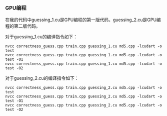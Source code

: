 ### GPU编程
在我的代码中guessing_1.cu是GPU编程的第一版代码，guessing_2.cu是GPU编程的第二版代码。

对于guessing_1.cu的编译指令如下：
```
nvcc correctness_guess.cpp train.cpp guessing_1.cu md5.cpp -lcudart -o test
nvcc correctness_guess.cpp train.cpp guessing_1.cu md5.cpp -lcudart -o test -O1
nvcc correctness_guess.cpp train.cpp guessing_1.cu md5.cpp -lcudart -o test -O2
```

对于guessing_2.cu的编译指令如下：
```
nvcc correctness_guess.cpp train.cpp guessing_2.cu md5.cpp -lcudart -o test
nvcc correctness_guess.cpp train.cpp guessing_2.cu md5.cpp -lcudart -o test -O1
nvcc correctness_guess.cpp train.cpp guessing_2.cu md5.cpp -lcudart -o test -O2
```